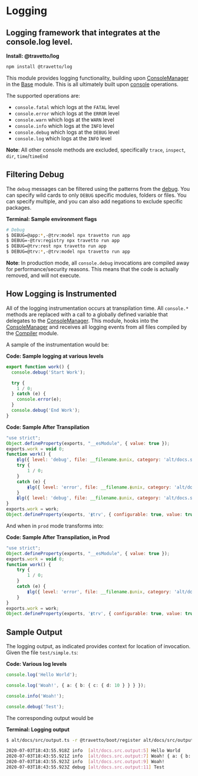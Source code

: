 # Logging
## Logging framework that integrates at the console.log level.

**Install: @travetto/log**
```bash
npm install @travetto/log
```

This module provides logging functionality, building upon [ConsoleManager](https://github.com/travetto/travetto/tree/1.0.0-dev/module/base/src/console.ts) in the [Base](https://github.com/travetto/travetto/tree/1.0.0-dev/module/base "Application phase management, environment config and common utilities for travetto applications.") module.  This is all ultimately built upon [console](https://nodejs.org/api/console.html) operations. 

The supported operations are:
   
   *  `console.fatal` which logs at the `FATAL` level
   *  `console.error` which logs at the `ERROR` level
   *  `console.warn` which logs at the `WARN` level
   *  `console.info` which logs at the `INFO` level
   *  `console.debug` which logs at the `DEBUG` level
   *  `console.log` which logs at the `INFO` level

**Note**: All other console methods are excluded, specifically `trace`, `inspect`, `dir`, `time`/`timeEnd`

## Filtering Debug

The `debug` messages can be filtered using the patterns from the [debug](https://www.npmjs.com/package/debug).  You can specify wild cards to only `DEBUG` specific modules, folders or files.  You can specify multiple, and you can also add negations to exclude specific packages.

**Terminal: Sample environment flags**
```bash
# Debug
$ DEBUG=@app:*,-@trv:model npx travetto run app
$ DEBUG=-@trv:registry npx travetto run app
$ DEBUG=@trv:rest npx travetto run app
$ DEBUG=@trv:*,-@trv:model npx travetto run app
```

**Note**: In production mode, all `console.debug` invocations are compiled away for performance/security reasons. This means that the code is actually removed, and will not execute.

## How Logging is Instrumented

All of the logging instrumentation occurs at transpilation time.  All `console.*` methods are replaced with a call to a globally defined variable that delegates to the [ConsoleManager](https://github.com/travetto/travetto/tree/1.0.0-dev/module/base/src/console.ts).  This module, hooks into the [ConsoleManager](https://github.com/travetto/travetto/tree/1.0.0-dev/module/base/src/console.ts) and receives all logging events from all files compiled by the [Compiler](https://github.com/travetto/travetto/tree/1.0.0-dev/module/compiler "Node-integration of Typescript Compiler with advanced functionality for detecting changes in classes and methods.") module.

A sample of the instrumentation would be:

**Code: Sample logging at various levels**
```typescript
export function work() {
  console.debug('Start Work');

  try {
    1 / 0;
  } catch (e) {
    console.error(e);
  }
  console.debug('End Work');
}
```

**Code: Sample After Transpilation**
```javascript
"use strict";
Object.defineProperty(exports, "__esModule", { value: true });
exports.work = void 0;
function work() {
    ᚕlg({ level: 'debug', file: __filename.ᚕunix, category: 'alt/docs.src.transpile', line: 2 }, 'Start Work');
    try {
        1 / 0;
    }
    catch (e) {
        ᚕlg({ level: 'error', file: __filename.ᚕunix, category: 'alt/docs.src.transpile', line: 7 }, e);
    }
    ᚕlg({ level: 'debug', file: __filename.ᚕunix, category: 'alt/docs.src.transpile', line: 9 }, 'End Work');
}
exports.work = work;
Object.defineProperty(exports, 'ᚕtrv', { configurable: true, value: true });
```

And when in `prod` mode transforms into:

**Code: Sample After Transpilation, in Prod**
```javascript
"use strict";
Object.defineProperty(exports, "__esModule", { value: true });
exports.work = void 0;
function work() {
    try {
        1 / 0;
    }
    catch (e) {
        ᚕlg({ level: 'error', file: __filename.ᚕunix, category: 'alt/docs.src.transpile-prod', line: 5 }, e);
    }
}
exports.work = work;
Object.defineProperty(exports, 'ᚕtrv', { configurable: true, value: true });
```

## Sample Output

The logging output, as indicated provides context for location of invocation. Given the file `test/simple.ts`:

**Code: Various log levels**
```typescript
console.log('Hello World');

console.log('Woah!', { a: { b: { c: { d: 10 } } } });

console.info('Woah!');

console.debug('Test');
```

The corresponding output would be

**Terminal: Logging output**
```bash
$ alt/docs/src/output.ts -r @travetto/boot/register alt/docs/src/output.ts

2020-07-03T18:43:55.918Z info  [alt/docs.src.output:5] Hello World
2020-07-03T18:43:55.921Z info  [alt/docs.src.output:7] Woah! { a: { b: { c: [Object] } } }
2020-07-03T18:43:55.923Z info  [alt/docs.src.output:9] Woah!
2020-07-03T18:43:55.923Z debug [alt/docs.src.output:11] Test
```

